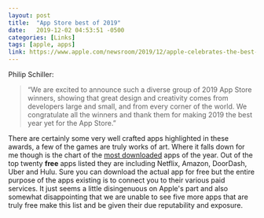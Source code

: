 ```yaml
---
layout: post
title:  "App Store best of 2019"
date:   2019-12-02 04:53:51 -0500
categories: [Links]
tags: [apple, apps]
link: https://www.apple.com/newsroom/2019/12/apple-celebrates-the-best-apps-and-games-of-2019/
---
```


Philip Schiller:

>“We are excited to announce such a diverse group of 2019 App Store winners, 
showing that great design and creativity comes from developers large and small, 
and from every corner of the world. We congratulate all the winners and thank 
them for making 2019 the best year yet for the App Store.”

There are certainly some very well crafted apps highlighted in these awards, a few of the games are truly works of art. 
Where it falls down for me though is the chart of the [most downloaded](https://apps.apple.com/story/id1484100916?ign-itsct=BestOfApps_SC09_PT006_WW%2F&ign-itscg=10000) 
apps of the year. Out of the top twenty **free** apps listed they are including Netflix, Amazon, DoorDash, Uber and Hulu. 
Sure you can download the actual app for free but the entire purpose of the apps existing is to connect you to their various paid services. 
It just seems a little disingenuous on Apple's part and also somewhat disappointing that we are unable to see five more apps that are 
truly free make this list and be given their due reputability and exposure.
